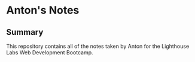 # Anton's Notes

## Summary 

This repository contains all of the notes taken by Anton for the Lighthouse Labs Web Development Bootcamp.
